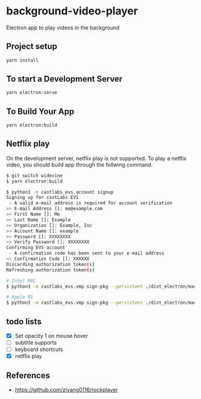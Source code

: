 # background-video-player

Electron app to play videos in the background

## Project setup

```sh
yarn install
```

## To start a Development Server

```sh
yarn electron:serve
```

## To Build Your App

```sh
yarn electron:build
```
## Netflix play

On the development server, netflix play is not supported. To play a netflix video, you should build app through the follwing command.

```sh
$ git switch widevine
$ yarn electron:build

$ python3 -m castlabs_evs.account signup
Signing up for castLabs EVS
 - A valid e-mail address is required for account verification
>> E-mail Address []: me@example.com
>> First Name []: Me
>> Last Name []: Example
>> Organization []: Example, Inc
>> Account Name []: example
>> Password []: XXXXXXXX
>> Verify Password []: XXXXXXXX
Confirming EVS account
 - A confirmation code has been sent to your e-mail address
>> Confirmation Code []: XXXXXX
Discarding authorization token(s)
Refreshing authorization token(s)

# Intel MAC
$ python3 -m castlabs_evs.vmp sign-pkg --persistent ./dist_electron/mac

# Apple M1
$ python3 -m castlabs_evs.vmp sign-pkg --persistent ./dist_electron/mac-arm64
```

## todo lists

- [X] Set opacity 1 on mouse hover
- [ ] subtitle supports
- [ ] keyboard shortcuts
- [X] netflix play

## References

-  https://github.com/ziyang0116/rockplayer

